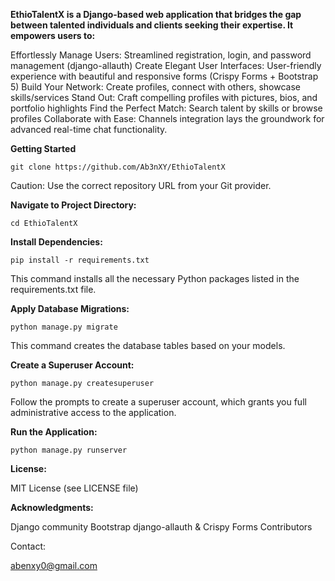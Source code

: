 **EthioTalentX is a Django-based web application that bridges the gap between talented individuals and clients seeking their expertise. It empowers users to:**

Effortlessly Manage Users: Streamlined registration, login, and password management (django-allauth)
Create Elegant User Interfaces: User-friendly experience with beautiful and responsive forms (Crispy Forms + Bootstrap 5)
Build Your Network: Create profiles, connect with others, showcase skills/services
Stand Out: Craft compelling profiles with pictures, bios, and portfolio highlights
Find the Perfect Match: Search talent by skills or browse profiles
Collaborate with Ease: Channels integration lays the groundwork for advanced real-time chat functionality.

**Getting Started**

```git clone https://github.com/Ab3nXY/EthioTalentX```

Caution: Use the correct repository URL from your Git provider.

**Navigate to Project Directory:**

```cd EthioTalentX```

**Install Dependencies:**

```pip install -r requirements.txt```

This command installs all the necessary Python packages listed in the requirements.txt file.

**Apply Database Migrations:**

```python manage.py migrate```

This command creates the database tables based on your models.

**Create a Superuser Account:**

```python manage.py createsuperuser```

Follow the prompts to create a superuser account, which grants you full administrative access to the application.

**Run the Application:**

```python manage.py runserver```


**License:**

MIT License (see LICENSE file)

**Acknowledgments:**

Django community
Bootstrap
django-allauth & Crispy Forms
Contributors

Contact:

abenxy0@gmail.com
